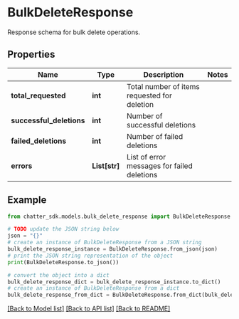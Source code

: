 # BulkDeleteResponse

Response schema for bulk delete operations.

## Properties

Name | Type | Description | Notes
------------ | ------------- | ------------- | -------------
**total_requested** | **int** | Total number of items requested for deletion | 
**successful_deletions** | **int** | Number of successful deletions | 
**failed_deletions** | **int** | Number of failed deletions | 
**errors** | **List[str]** | List of error messages for failed deletions | 

## Example

```python
from chatter_sdk.models.bulk_delete_response import BulkDeleteResponse

# TODO update the JSON string below
json = "{}"
# create an instance of BulkDeleteResponse from a JSON string
bulk_delete_response_instance = BulkDeleteResponse.from_json(json)
# print the JSON string representation of the object
print(BulkDeleteResponse.to_json())

# convert the object into a dict
bulk_delete_response_dict = bulk_delete_response_instance.to_dict()
# create an instance of BulkDeleteResponse from a dict
bulk_delete_response_from_dict = BulkDeleteResponse.from_dict(bulk_delete_response_dict)
```
[[Back to Model list]](../README.md#documentation-for-models) [[Back to API list]](../README.md#documentation-for-api-endpoints) [[Back to README]](../README.md)


